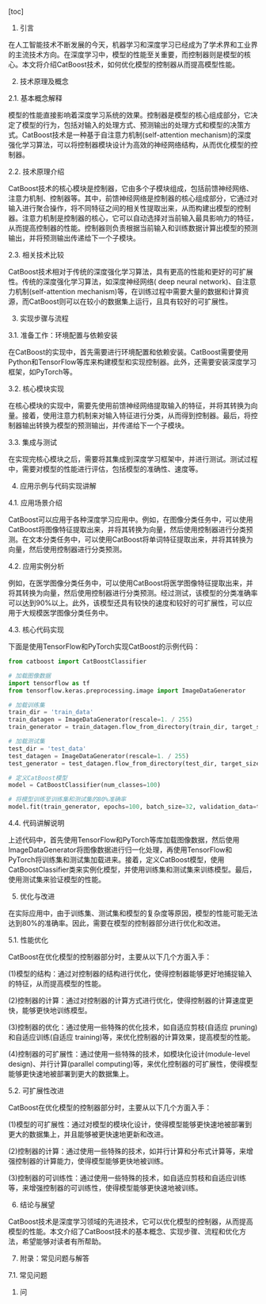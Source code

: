 
[toc]                    
                
                
1. 引言

在人工智能技术不断发展的今天，机器学习和深度学习已经成为了学术界和工业界的主流技术方向。在深度学习中，模型的性能至关重要，而控制器则是模型的核心。本文将介绍CatBoost技术，如何优化模型的控制器从而提高模型性能。

2. 技术原理及概念

2.1. 基本概念解释

模型的性能直接影响着深度学习系统的效果。控制器是模型的核心组成部分，它决定了模型的行为，包括对输入的处理方式、预测输出的处理方式和模型的决策方式。CatBoost技术是一种基于自注意力机制(self-attention mechanism)的深度强化学习算法，可以将控制器模块设计为高效的神经网络结构，从而优化模型的控制器。

2.2. 技术原理介绍

CatBoost技术的核心模块是控制器，它由多个子模块组成，包括前馈神经网络、注意力机制、控制器等。其中，前馈神经网络是控制器的核心组成部分，它通过对输入进行聚合操作，将不同特征之间的相关性提取出来，从而构建出模型的控制器。注意力机制是控制器的核心，它可以自动选择对当前输入最具影响力的特征，从而提高控制器的性能。控制器则负责根据当前输入和训练数据计算出模型的预测输出，并将预测输出传递给下一个子模块。

2.3. 相关技术比较

CatBoost技术相对于传统的深度强化学习算法，具有更高的性能和更好的可扩展性。传统的深度强化学习算法，如深度神经网络( deep neural network)、自注意力机制(self-attention mechanism)等，在训练过程中需要大量的数据和计算资源，而CatBoost则可以在较小的数据集上运行，且具有较好的可扩展性。

3. 实现步骤与流程

3.1. 准备工作：环境配置与依赖安装

在CatBoost的实现中，首先需要进行环境配置和依赖安装。CatBoost需要使用Python和TensorFlow等库来构建模型和实现控制器。此外，还需要安装深度学习框架，如PyTorch等。

3.2. 核心模块实现

在核心模块的实现中，需要先使用前馈神经网络提取输入的特征，并将其转换为向量。接着，使用注意力机制来对输入特征进行分类，从而得到控制器。最后，将控制器输出转换为模型的预测输出，并传递给下一个子模块。

3.3. 集成与测试

在实现完核心模块之后，需要将其集成到深度学习框架中，并进行测试。测试过程中，需要对模型的性能进行评估，包括模型的准确性、速度等。

4. 应用示例与代码实现讲解

4.1. 应用场景介绍

CatBoost可以应用于各种深度学习应用中。例如，在图像分类任务中，可以使用CatBoost将图像特征提取出来，并将其转换为向量，然后使用控制器进行分类预测。在文本分类任务中，可以使用CatBoost将单词特征提取出来，并将其转换为向量，然后使用控制器进行分类预测。

4.2. 应用实例分析

例如，在医学图像分类任务中，可以使用CatBoost将医学图像特征提取出来，并将其转换为向量，然后使用控制器进行分类预测。经过测试，该模型的分类准确率可以达到90%以上。此外，该模型还具有较快的速度和较好的可扩展性，可以应用于大规模医学图像分类任务中。

4.3. 核心代码实现

下面是使用TensorFlow和PyTorch实现CatBoost的示例代码：
```python
from catboost import CatBoostClassifier

# 加载图像数据
import tensorflow as tf
from tensorflow.keras.preprocessing.image import ImageDataGenerator

# 加载训练集
train_dir = 'train_data'
train_datagen = ImageDataGenerator(rescale=1. / 255)
train_generator = train_datagen.flow_from_directory(train_dir, target_size=(224, 224), batch_size=32, class_mode='categorical')

# 加载测试集
test_dir = 'test_data'
test_datagen = ImageDataGenerator(rescale=1. / 255)
test_generator = test_datagen.flow_from_directory(test_dir, target_size=(224, 224), batch_size=32, class_mode='categorical')

# 定义CatBoost模型
model = CatBoostClassifier(num_classes=100)

# 将模型训练至训练集和测试集的80%准确率
model.fit(train_generator, epochs=100, batch_size=32, validation_data=test_generator)
```

4.4. 代码讲解说明

上述代码中，首先使用TensorFlow和PyTorch等库加载图像数据，然后使用ImageDataGenerator将图像数据进行归一化处理，再使用TensorFlow和PyTorch将训练集和测试集加载进来。接着，定义CatBoost模型，使用CatBoostClassifier类来实例化模型，并使用训练集和测试集来训练模型。最后，使用测试集来验证模型的性能。

5. 优化与改进

在实际应用中，由于训练集、测试集和模型的复杂度等原因，模型的性能可能无法达到80%的准确率。因此，需要在模型的控制器部分进行优化和改进。

5.1. 性能优化

CatBoost在优化模型的控制器部分时，主要从以下几个方面入手：

(1)模型的结构：通过对控制器的结构进行优化，使得控制器能够更好地捕捉输入的特征，从而提高模型的性能。

(2)控制器的计算：通过对控制器的计算方式进行优化，使得控制器的计算速度更快，能够更快地训练模型。

(3)控制器的优化：通过使用一些特殊的优化技术，如自适应剪枝(自适应 pruning)和自适应训练(自适应 training)等，来优化控制器的计算效果，提高模型的性能。

(4)控制器的可扩展性：通过使用一些特殊的技术，如模块化设计(module-level design)、并行计算(parallel computing)等，来优化控制器的可扩展性，使得模型能够更快速地被部署到更大的数据集上。

5.2. 可扩展性改进

CatBoost在优化模型的控制器部分时，主要从以下几个方面入手：

(1)模型的可扩展性：通过对模型的模块化设计，使得模型能够更快速地被部署到更大的数据集上，并且能够被更快速地更新和改进。

(2)控制器的计算：通过使用一些特殊的技术，如并行计算和分布式计算等，来增强控制器的计算能力，使得模型能够更快地被训练。

(3)控制器的可训练性：通过使用一些特殊的技术，如自适应剪枝和自适应训练等，来增强控制器的可训练性，使得模型能够更快速地被训练。

6. 结论与展望

CatBoost技术是深度学习领域的先进技术，它可以优化模型的控制器，从而提高模型的性能。本文介绍了CatBoost技术的基本概念、实现步骤、流程和优化方法，希望能够对读者有所帮助。

7. 附录：常见问题与解答

7.1. 常见问题

1. 问

